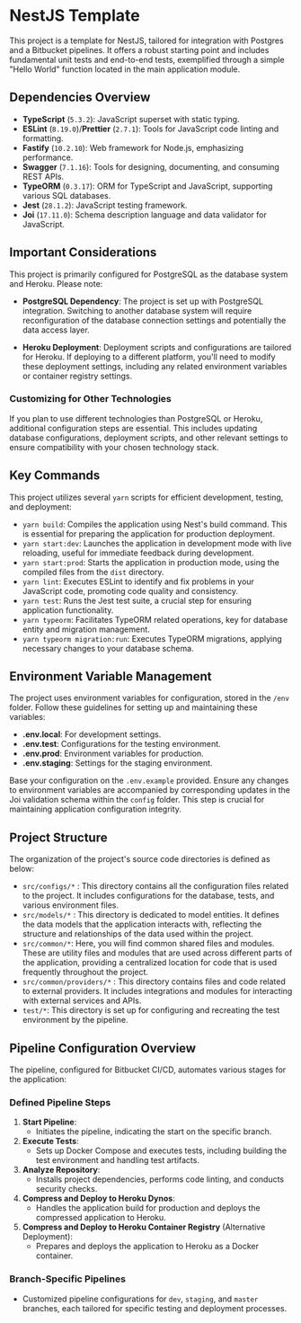 # NestJS Template

This project is a template for NestJS, tailored for integration with Postgres and a Bitbucket pipelines. It offers a robust starting point and includes fundamental unit tests and end-to-end tests, exemplified through a simple "Hello World" function located in the main application module.

## Dependencies Overview

- **TypeScript** (`5.3.2`): JavaScript superset with static typing.
- **ESLint** (`8.19.0`)/**Prettier** (`2.7.1`): Tools for JavaScript code linting and formatting.
- **Fastify** (`10.2.10`): Web framework for Node.js, emphasizing performance.
- **Swagger** (`7.1.16`): Tools for designing, documenting, and consuming REST APIs.
- **TypeORM** (`0.3.17`): ORM for TypeScript and JavaScript, supporting various SQL databases.
- **Jest** (`28.1.2`): JavaScript testing framework.
- **Joi** (`17.11.0`): Schema description language and data validator for JavaScript.

## Important Considerations

This project is primarily configured for PostgreSQL as the database system and Heroku. Please note:

- **PostgreSQL Dependency**: The project is set up with PostgreSQL integration. Switching to another database system will require reconfiguration of the database connection settings and potentially the data access layer.

- **Heroku Deployment**: Deployment scripts and configurations are tailored for Heroku. If deploying to a different platform, you'll need to modify these deployment settings, including any related environment variables or container registry settings.

### Customizing for Other Technologies
If you plan to use different technologies than PostgreSQL or Heroku, additional configuration steps are essential. This includes updating database configurations, deployment scripts, and other relevant settings to ensure compatibility with your chosen technology stack.


## Key Commands

This project utilizes several `yarn` scripts for efficient development, testing, and deployment:

- `yarn build`: Compiles the application using Nest's build command. This is essential for preparing the application for production deployment.
- `yarn start:dev`: Launches the application in development mode with live reloading, useful for immediate feedback during development.
- `yarn start:prod`: Starts the application in production mode, using the compiled files from the `dist` directory.
- `yarn lint`: Executes ESLint to identify and fix problems in your JavaScript code, promoting code quality and consistency.
- `yarn test`: Runs the Jest test suite, a crucial step for ensuring application functionality.
- `yarn typeorm`: Facilitates TypeORM related operations, key for database entity and migration management.
- `yarn typeorm migration:run`: Executes TypeORM migrations, applying necessary changes to your database schema.

## Environment Variable Management

The project uses environment variables for configuration, stored in the `/env` folder. Follow these guidelines for setting up and maintaining these variables:

- **.env.local**: For development settings.
- **.env.test**: Configurations for the testing environment.
- **.env.prod**: Environment variables for production.
- **.env.staging**: Settings for the staging environment.

Base your configuration on the `.env.example` provided. Ensure any changes to environment variables are accompanied by corresponding updates in the Joi validation schema within the `config` folder. This step is crucial for maintaining application configuration integrity.

## Project Structure

The organization of the project's source code directories is defined as below:

- `src/configs/*` : This directory contains all the configuration files related to the project. It includes configurations for the database, tests, and various environment files. 
- `src/models/*` : This directory is dedicated to model entities. It defines the data models that the application interacts with, reflecting the structure and relationships of the data used within the project.
- `src/common/*`: Here, you will find common shared files and modules. These are utility files and modules that are used across different parts of the application, providing a centralized location for code that is used frequently throughout the project.
- `src/common/providers/*` : This directory contains files and code related to external providers. It includes integrations and modules for interacting with external services and APIs.
- `test/*`: This directory is set up for configuring and recreating the test environment by the pipeline.


## Pipeline Configuration Overview

The pipeline, configured for Bitbucket CI/CD, automates various stages for the application:

### Defined Pipeline Steps

1. **Start Pipeline**: 
   - Initiates the pipeline, indicating the start on the specific branch.
2. **Execute Tests**: 
   - Sets up Docker Compose and executes tests, including building the test environment and handling test artifacts.
3. **Analyze Repository**: 
   - Installs project dependencies, performs code linting, and conducts security checks.
4. **Compress and Deploy to Heroku Dynos**: 
   - Handles the application build for production and deploys the compressed application to Heroku.
5. **Compress and Deploy to Heroku Container Registry** (Alternative Deployment):
   - Prepares and deploys the application to Heroku as a Docker container.

### Branch-Specific Pipelines
- Customized pipeline configurations for `dev`, `staging`, and `master` branches, each tailored for specific testing and deployment processes.
